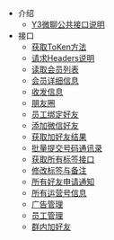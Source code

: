 * 介绍
    * [Y3微聊公共接口说明](specification/Y3微聊公共接口说明.md)
* 接口
    * [获取ToKen方法](port/获取ToKen方法.md)
    * [请求Headers说明](port/请求Headers.md)
    * [读取会员列表](port/微聊读取会员列表接口.md)
    * [会员详细信息](port/微聊读取单个会员详细信息.md)
    * [收发信息](port/读取会员聊天记录.md)
    * [朋友圈](port/读取好友朋友圈.md)
    * [员工绑定好友](port/同步员工绑定好友.md)
    * [添加微信好友](port/添加微信好友.md)
    * [获取加好友结果](port/获取加好友结果.md)
    * [批量提交号码通讯录](port/添加批量手机号到通讯录.md)
    * [获取所有标签接口](port/获取所有标签接口.md)
    * [修改标签与备注](port/修改标签与备注.md)
    * [所有好友申请通知](port/获取所有好友申请通知.md)
    * [所有运营号信息](port/获取所有运营号信息.md)
    * [广告管理](port/广告管理.md)
    * [员工管理](port/员工管理.md)
    * [群内加好友](port/群内加好友.md)
    
